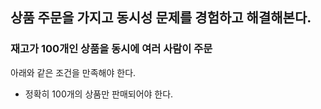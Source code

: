 ## 상품 주문을 가지고 동시성 문제를 경험하고 해결해본다.

### 재고가 100개인 상품을 동시에 여러 사람이 주문

아래와 같은 조건을 만족해야 한다.

- 정확히 100개의 상품만 판매되어야 한다.
